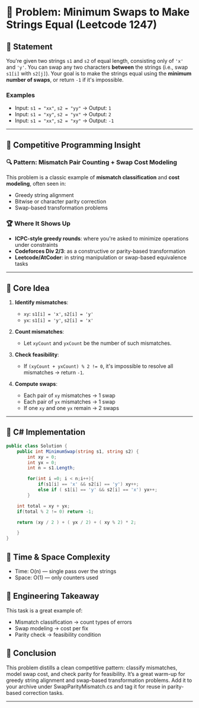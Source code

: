 # 🧩 Problem: Minimum Swaps to Make Strings Equal (Leetcode 1247)

## 📜 Statement

You're given two strings `s1` and `s2` of equal length, consisting only of `'x'` and `'y'`. You can swap any two characters **between** the strings (i.e., swap `s1[i]` with `s2[j]`). 
Your goal is to make the strings equal using the **minimum number of swaps**, or return `-1` if it's impossible.

### Examples

- Input: `s1 = "xx"`, `s2 = "yy"` → Output: `1`
- Input: `s1 = "xy"`, `s2 = "yx"` → Output: `2`
- Input: `s1 = "xx"`, `s2 = "xy"` → Output: `-1`

---

## 🧠 Competitive Programming Insight

### 🔍 Pattern: Mismatch Pair Counting + Swap Cost Modeling

This problem is a classic example of **mismatch classification** and **cost modeling**, often seen in:

- Greedy string alignment
- Bitwise or character parity correction
- Swap-based transformation problems

### 🏆 Where It Shows Up

- **ICPC-style greedy rounds**: where you're asked to minimize operations under constraints
- **Codeforces Div 2/3**: as a constructive or parity-based transformation
- **Leetcode/AtCoder**: in string manipulation or swap-based equivalence tasks

---

## 🧪 Core Idea

1. **Identify mismatches**:
   - `xy`: `s1[i] = 'x'`, `s2[i] = 'y'`
   - `yx`: `s1[i] = 'y'`, `s2[i] = 'x'`

2. **Count mismatches**:
   - Let `xyCount` and `yxCount` be the number of such mismatches.

3. **Check feasibility**:
   - If `(xyCount + yxCount) % 2 != 0`, it's impossible to resolve all mismatches → return `-1`.

4. **Compute swaps**:
   - Each pair of `xy` mismatches → 1 swap
   - Each pair of `yx` mismatches → 1 swap
   - If one `xy` and one `yx` remain → 2 swaps

---


## 🧱 C# Implementation

```csharp
public class Solution {
    public int MinimumSwap(string s1, string s2) {
        int xy = 0;
        int yx = 0;
        int n = s1.Length;

        for(int i =0; i < n;i++){
            if(s1[i] == 'x' && s2[i] == 'y') xy++;
            else if ( s1[i] == 'y' && s2[i] == 'x') yx++;
        }

    int total = xy + yx;
    if(total % 2 != 0) return -1;

    return (xy / 2 ) + ( yx / 2) + ( xy % 2) * 2;

    }
}
```

## 🧮 Time & Space Complexity

- Time: O(n) — single pass over the strings
- Space: O(1) — only counters used

## 🧠 Engineering Takeaway
This task is a great example of:

- Mismatch classification → count types of errors
- Swap modeling → cost per fix
- Parity check → feasibility condition

## 🧩 Conclusion

This problem distills a clean competitive pattern: classify mismatches, model swap cost, and check parity for feasibility. 
It’s a great warm-up for greedy string alignment and swap-based transformation problems. 
Add it to your archive under SwapParityMismatch.cs and tag it for reuse in parity-based correction tasks.



---
